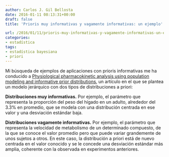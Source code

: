 ```yaml
---
author: Carlos J. Gil Bellosta
date: 2016-01-11 08:13:31+00:00
draft: false
title: 'Prioris muy informativas y vagamente informativas: un ejemplo'

url: /2016/01/11/prioris-muy-informativas-y-vagamente-informativas-un-ejemplo/
categories:
- estadística
tags:
- estadística bayesiana
- priori
---
```


Mi búsqueda de ejemplos de aplicaciones con prioris informativas me ha conducido a [Physiological pharmacokinetic analysis using population modeling and informative prior distributions](http://www.stat.columbia.edu/~gelman/research/published/bois2.pdf), un artículo en el que se plantea un modelo jerárquico con dos tipos de distribuciones a priori:

**Distribuciones muy informativas.** Por ejemplo, el parámetro que representa la proporción del peso del hígado en un adulto, alrededor del 3.3% en promedio, que se modela con una distribución centrada en ese valor y una desviación estándar baja.

**Distribuciones vagamente informativas.** Por ejemplo, el parámetro que representa la velocidad de metabolismo de un determinado compuesto, de la que se conoce el valor promedio pero que puede variar grandemente de unos sujetos a otros. En este caso, la distribución a priori está de nuevo centrada en el valor conocido y se le concede una desviación estándar más amplia, coherente con la observada en experimentos anteriores.
